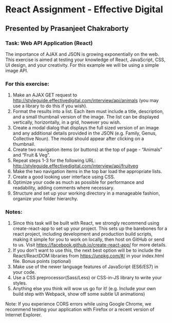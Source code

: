 # React Assignment - Effective Digital 
## Presented by Prasanjeet Chakraborty

### Task: Web API Application (React)

The importance of AJAX and JSON is growing exponentially on the web. This exercise is aimed at
testing your knowledge of React, JavaScript, CSS, UI design, and your creativity.
For this example we will be using a simple image API.

### For this exercise:

1) Make an AJAX GET request to http://styleguide.effectivedigital.com/interview/api/animals
(you may use a library to do this if you wish).
2) Format the results into a list. Each item must include a title, description, and a small thumbnail
version of the image. The list can be displayed vertically, horizontally, in a grid, however you wish.
3) Create a modal dialog that displays the full sized version of an image and any additional details
provided in the JSON (e.g. Family, Genus, Collective Noun). The modal should appear after clicking
on a thumbnail.
4) Create two navigation items (or buttons) at the top of page - “Animals” and “Fruit & Veg”.
5) Repeat steps 1-3 for the following URL:
http://styleguide.effectivedigital.com/interview/api/fruitveg
6) Make the two navigation items in the top bar load the appropriate lists.
7) Create a good looking user interface using CSS.
8) Optimize your code as much as possible for performance and readability, adding comments where
necessary.
9) Structure and set up your working directory in a manageable fashion, organize your folder hierarchy.


### Notes:

1) Since this task will be built with React, we strongly recommend using create-react-app to set up
your project. This sets up the barebones for a react project, including development and
production build scripts, making it simple for you to work on locally, then host on GitHub or
send to us. Visit https://facebook.github.io/create-react-app/ for more details.
2) If you don’t want to use this, the next best option will be to include the React/ReactDOM
libraries from https://unpkg.com/#/ in your index.html file.
Bonus points (optional)
1) Make use of the newer language features of JavaScript (ES6/ES7) in your code.
2) Use a CSS preprocessor(Sass/Less) or CSS-in-JS library to write your styles.
3) Anything else you think will wow us go for it! (e.g. Include your own build step with Webpack,
show off some subtle UI animations)

Note: If you experience CORS errors while using Google Chrome, we recommend testing your
application with Firefox or a recent version of Internet Explorer.
